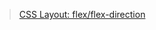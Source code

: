 > [CSS Layout: flex/flex-direction](https://docs.f2e.idv.tw/css/properties-flex.html#flex-direction)